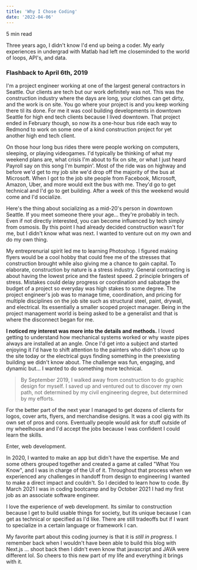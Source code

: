 ```yaml
---
title: 'Why I Chose Coding'
date: '2022-04-06'
---
```

5 min read

Three years ago, I didn't know I'd end up being a coder. My early experiences in undergrad with Matlab had left me closeminded to the world of loops, API's, and data. 

### Flashback to April 6th, 2019
I'm a project engineer working at one of the largest general contractors in Seattle. Our clients are tech but our work definitely was not. This was the construction industry where the days are long, your clothes can get dirty, and the work is on site. You go where your project is and you keep working there til its done. For me it was cool building developments in downtown Seattle for high end tech clients because I lived downtown. That project ended in February though, so now its a one-hour bus ride each way to Redmond to work on some one of a kind construction project for yet another high end tech client. 

On those hour long bus rides there were people working on computers, sleeping, or playing videogames. I'd typically be thinking of what my weekend plans are, what crisis I'm about to fix on site, or what I just heard Payroll say on this song I'm bumpin'. Most of the ride was on highway and before we'd get to my job site we'd drop off the majority of the bus at Microsoft. When I got to the job site people from Facebook, Microsoft, Amazon, Uber, and more would exit the bus with me. They'd go to get technical and I'd go to get building. After a week of this the weekend would come and I'd socialize. 

Here's the thing about socializing as a mid-20's person in downtown Seattle. If you meet someone there your age... they're probably in tech. Even if not directly interested, you can become influenced by tech simply from osmosis. By this point I had already decided construction wasn't for me, but I didn't know what was next. I wanted to venture out on my own and do my own thing. 

My entreprenurial spirit led me to learning Photoshop. I figured making flyers would be a cool hobby that could free me of the stresses that construction brought while also giving me a chance to gain capital. To elaborate, construction by nature is a stress industry. General contracting is about having the lowest price and the fastest speed. 2 principle bringers of stress. Mistakes could delay progress or coordination and sabatage the budget of a project so everyday was high stakes to some degree. The project engineer's job was to manage time, coordination, and pricing for multiple disciplines on the job site such as structural steel, paint, drywall, and electrical. Its essentially a smaller scoped project manager. Being in the project management world is being asked to be a generalist and that is where the disconnect began for me. 

**I noticed my interest was more into the details and methods.** I loved getting to understand how mechanical systems worked or why waste pipes always are installed at an angle. Once I'd get into a subject and started enjoying it I'd have to shift attention to the painters who didn't show up to the site today or the electrical guys finding something in the preexisting building we didn't know about. The challenge was fun, engaging, and dynamic but... I wanted to do something more technical. 

>By September 2019, I walked away from construction to do graphic design for myself. I saved up and ventured out to discover my own path, not determined by my civil engineering degree, but determined by my efforts.

For the better part of the next year I managed to get dozens of clients for logos, cover arts, flyers, and merchandise designs. It was a cool gig with its own set of pros and cons. Eventually people would ask for stuff outside of my wheelhouse and I'd accept the jobs because I was confident I could learn the skills.

Enter, web development. 

In 2020, I wanted to make an app but didn't have the expertise. Me and some others grouped together and created a game at called "What You Know", and I was in charge of the UI of it. Throughout that process when we experienced any challenges in handoff from design to engineering I wanted to make a direct impact and couldn't. So I decided to learn how to code. By March 2021 I was in coding bootcamp and by October 2021 I had my first job as an associate software engineer. 

I love the experience of web development. Its similar to construction because I get to build usable things for society, but its unique because I can get as technical or specified as I'd like. There are still tradeoffs but if I want to specialize in a certain language or framework I can. 

My favorite part about this coding journey is that it is *still in progress.* I remember back when I wouldn't have been able to build this blog with Next.js ... shoot back then I didn't even know that javascript and JAVA were different lol. So cheers to this new part of my life and everything it brings with it.  

